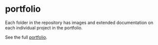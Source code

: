 # portfolio

Each folder in the repository has images and extended documentation on each individual project in the portfolio.



See the full [portfolio](portfolio.pdf).

